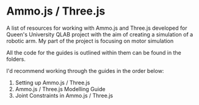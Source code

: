 # Ammo.js / Three.js
A list of resources for working with Ammo.js and Three.js developed for Queen's University QLAB project with the aim of creating a simulation of a robotic arm. My part of the project is focusing on motor simulation

All the code for the guides is outlined within them can be found in the folders.

I'd recommend working through the guides in the order below:
1. Setting up Ammo.js / Three.js
2. Ammo.js / Three.js Modelling Guide
3. Joint Constraints in Ammo.js / Three.js
